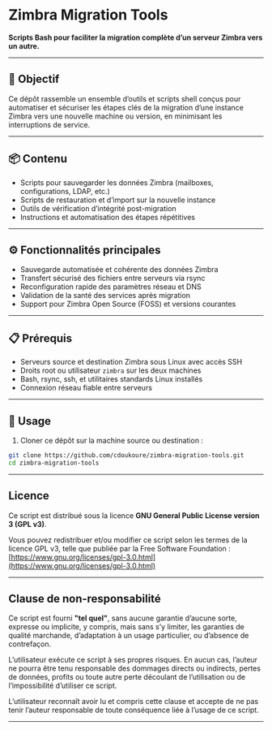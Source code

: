 # Zimbra Migration Tools

**Scripts Bash pour faciliter la migration complète d’un serveur Zimbra vers un autre.**

---

## 🚀 Objectif

Ce dépôt rassemble un ensemble d’outils et scripts shell conçus pour automatiser et sécuriser les étapes clés de la migration d’une instance Zimbra vers une nouvelle machine ou version, en minimisant les interruptions de service.

---

## 📦 Contenu

- Scripts pour sauvegarder les données Zimbra (mailboxes, configurations, LDAP, etc.)
- Scripts de restauration et d’import sur la nouvelle instance
- Outils de vérification d’intégrité post-migration
- Instructions et automatisation des étapes répétitives

---

## ⚙️ Fonctionnalités principales

- Sauvegarde automatisée et cohérente des données Zimbra
- Transfert sécurisé des fichiers entre serveurs via rsync
- Reconfiguration rapide des paramètres réseau et DNS
- Validation de la santé des services après migration
- Support pour Zimbra Open Source (FOSS) et versions courantes

---

## 📋 Prérequis

- Serveurs source et destination Zimbra sous Linux avec accès SSH
- Droits root ou utilisateur `zimbra` sur les deux machines
- Bash, rsync, ssh, et utilitaires standards Linux installés
- Connexion réseau fiable entre serveurs

---

## 📖 Usage

1. Cloner ce dépôt sur la machine source ou destination :

```bash
git clone https://github.com/cdoukoure/zimbra-migration-tools.git
cd zimbra-migration-tools
```

---

## Licence

Ce script est distribué sous la licence **GNU General Public License version 3 (GPL v3)**.

Vous pouvez redistribuer et/ou modifier ce script selon les termes de la licence GPL v3, telle que publiée par la Free Software Foundation :
[https://www.gnu.org/licenses/gpl-3.0.html](https://www.gnu.org/licenses/gpl-3.0.html)

---

## Clause de non-responsabilité

Ce script est fourni **"tel quel"**, sans aucune garantie d’aucune sorte, expresse ou implicite, y compris, mais sans s’y limiter, les garanties de qualité marchande, d’adaptation à un usage particulier, ou d’absence de contrefaçon.

L’utilisateur exécute ce script à ses propres risques. En aucun cas, l’auteur ne pourra être tenu responsable des dommages directs ou indirects, pertes de données, profits ou toute autre perte découlant de l’utilisation ou de l’impossibilité d’utiliser ce script.

L’utilisateur reconnaît avoir lu et compris cette clause et accepte de ne pas tenir l’auteur responsable de toute conséquence liée à l’usage de ce script.

---

